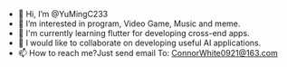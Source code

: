 - 👋 Hi, I’m @YuMingC233
- 👀 I’m interested in program, Video Game, Music and meme.
- 🌱 I'm currently learning flutter for developing cross-end apps.
- 💞️ I would like to collaborate on developing useful AI applications.
- 📫 How to reach me?Just send email To: ConnorWhite0921@163.com

